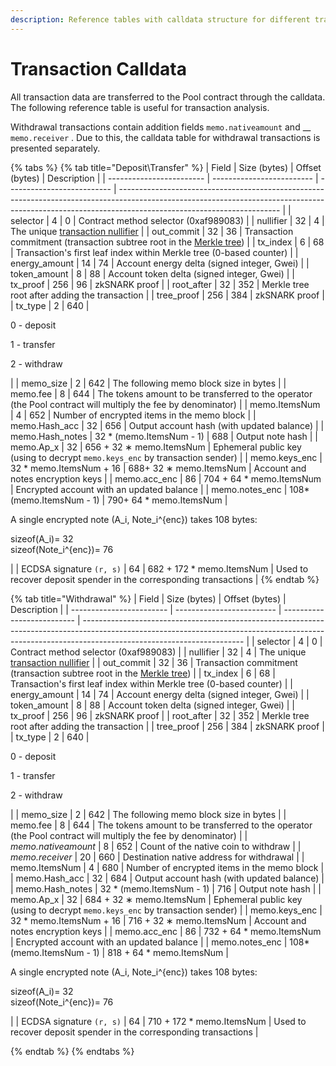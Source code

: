 ```yaml
---
description: Reference tables with calldata structure for different transaction types
---
```


# Transaction Calldata

All transaction data are transferred to the Pool contract through the calldata. The following reference table is useful for transaction analysis.

Withdrawal transactions contain addition fields `memo.nativeamount` and __ `memo.receiver` . Due to this, the calldata table for withdrawal transactions is presented separately.

{% tabs %}
{% tab title="Deposit\Transfer" %}
| Field                    | Size (bytes)              | Offset (bytes)             | Description                                                                                                                                                                                          |
| ------------------------ | ------------------------- | -------------------------- | ---------------------------------------------------------------------------------------------------------------------------------------------------------------------------------------------------- |
| selector                 | 4                         | 0                          | Contract method selector (0xaf989083)                                                                                                                                                                |
| nullifier                | 32                        | 4                          | The unique [transaction nullifier](../../transaction-overview/the-nullifiers.md)                                                                                                                     |
| out\_commit              | 32                        | 36                         | Transaction commitment (transaction subtree root in the [Merkle tree](../../untitled/))                                                                                                              |
| tx\_index                | 6                         | 68                         | Transaction's first leaf index within Merkle tree (0-based counter)                                                                                                                                  |
| energy\_amount           | 14                        | 74                         | Account energy delta (signed integer, Gwei)                                                                                                                                                          |
| token\_amount            | 8                         | 88                         | Account token delta (signed integer, Gwei)                                                                                                                                                           |
| tx\_proof                | 256                       | 96                         | zkSNARK proof                                                                                                                                                                                        |
| root\_after              | 32                        | 352                        | Merkle tree root after adding the transaction                                                                                                                                                        |
| tree\_proof              | 256                       | 384                        | zkSNARK proof                                                                                                                                                                                        |
| tx\_type                 | 2                         | 640                        | <p>0 - deposit</p><p>1 - transfer</p><p>2 - withdraw</p>                                                                                                                                             |
| memo\_size               | 2                         | 642                        | The following memo block size in bytes                                                                                                                                                               |
| memo.fee                 | 8                         | 644                        | The tokens amount to be transferred to the operator (the Pool contract will multiply the fee by denominator)                                                                                         |
| memo.ItemsNum            | 4                         | 652                        | Number of encrypted items in the memo block                                                                                                                                                          |
| memo.Hash\_acc           | 32                        | 656                        | Output account hash (with updated balance)                                                                                                                                                           |
| memo.Hash\_notes         | 32 \* (memo.ItemsNum - 1) | 688                        | Output note hash                                                                                                                                                                                     |
| memo.Ap\_x               | 32                        | 656 + 32 ∗ memo.ItemsNum   | Ephemeral public key (using to decrypt `memo.keys_enc` by transaction sender)                                                                                                                        |
| memo.keys\_enc           | 32 \* memo.ItemsNum + 16  | 688+ 32 ∗ memo.ItemsNum    | Account and notes encryption keys                                                                                                                                                                    |
| memo.acc\_enc            | 86                        | 704 + 64 \* memo.ItemsNum  | Encrypted account with an updated balance                                                                                                                                                            |
| memo.notes\_enc          | 108\*(memo.ItemsNum - 1)  | 790+ 64 \* memo.ItemsNum   | <p>A single encrypted note  <span class="math">(A_i, Note_i^{enc})</span> takes 108 bytes:</p><p><span class="math">sizeof(A_i)</span>= 32<br><span class="math">sizeof(Note_i^{enc})</span>= 76</p> |
| ECDSA signature `(r, s)` | 64                        | 682 + 172 \* memo.ItemsNum | Used to recover deposit spender in the corresponding transactions                                                                                                                                    |
{% endtab %}

{% tab title="Withdrawal" %}
| Field                    | Size (bytes)              | Offset (bytes)             | Description                                                                                                                                                                                          |
| ------------------------ | ------------------------- | -------------------------- | ---------------------------------------------------------------------------------------------------------------------------------------------------------------------------------------------------- |
| selector                 | 4                         | 0                          | Contract method selector (0xaf989083)                                                                                                                                                                |
| nullifier                | 32                        | 4                          | The unique [transaction nullifier](../../transaction-overview/the-nullifiers.md)                                                                                                                     |
| out\_commit              | 32                        | 36                         | Transaction commitment (transaction subtree root in the [Merkle tree](../../untitled/))                                                                                                              |
| tx\_index                | 6                         | 68                         | Transaction's first leaf index within Merkle tree (0-based counter)                                                                                                                                  |
| energy\_amount           | 14                        | 74                         | Account energy delta (signed integer, Gwei)                                                                                                                                                          |
| token\_amount            | 8                         | 88                         | Account token delta (signed integer, Gwei)                                                                                                                                                           |
| tx\_proof                | 256                       | 96                         | zkSNARK proof                                                                                                                                                                                        |
| root\_after              | 32                        | 352                        | Merkle tree root after adding the transaction                                                                                                                                                        |
| tree\_proof              | 256                       | 384                        | zkSNARK proof                                                                                                                                                                                        |
| tx\_type                 | 2                         | 640                        | <p>0 - deposit</p><p>1 - transfer</p><p>2 - withdraw</p>                                                                                                                                             |
| memo\_size               | 2                         | 642                        | The following memo block size in bytes                                                                                                                                                               |
| memo.fee                 | 8                         | 644                        | The tokens amount to be transferred to the operator (the Pool contract will multiply the fee by denominator)                                                                                         |
| _memo.nativeamount_      | 8                         | 652                        | Count of the native coin to withdraw                                                                                                                                                                 |
| _memo.receiver_          | 20                        | 660                        | Destination native address for withdrawal                                                                                                                                                            |
| memo.ItemsNum            | 4                         | 680                        | Number of encrypted items in the memo block                                                                                                                                                          |
| memo.Hash\_acc           | 32                        | 684                        | Output account hash (with updated balance)                                                                                                                                                           |
| memo.Hash\_notes         | 32 \* (memo.ItemsNum - 1) | 716                        | Output note hash                                                                                                                                                                                     |
| memo.Ap\_x               | 32                        | 684 + 32 ∗ memo.ItemsNum   | Ephemeral public key (using to decrypt `memo.keys_enc` by transaction sender)                                                                                                                        |
| memo.keys\_enc           | 32 \* memo.ItemsNum + 16  | 716 + 32 ∗ memo.ItemsNum   | Account and notes encryption keys                                                                                                                                                                    |
| memo.acc\_enc            | 86                        | 732 + 64 \* memo.ItemsNum  | Encrypted account with an updated balance                                                                                                                                                            |
| memo.notes\_enc          | 108\*(memo.ItemsNum - 1)  | 818 + 64 \* memo.ItemsNum  | <p>A single encrypted note  <span class="math">(A_i, Note_i^{enc})</span> takes 108 bytes:</p><p><span class="math">sizeof(A_i)</span>= 32<br><span class="math">sizeof(Note_i^{enc})</span>= 76</p> |
| ECDSA signature `(r, s)` | 64                        | 710 + 172 \* memo.ItemsNum | Used to recover deposit spender in the corresponding transactions                                                                                                                                    |


{% endtab %}
{% endtabs %}
